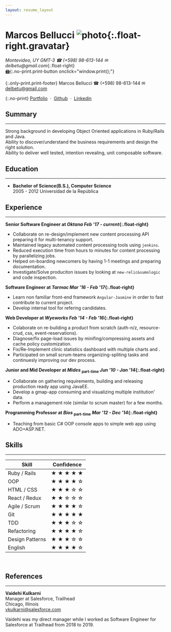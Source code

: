 ```yaml
---
layout: resume_layout
---
```


# Marcos Bellucci ![photo](https://s.gravatar.com/avatar/aa13dc88f709dd1b1ec9b6b24e85089f?s=80){:.float-right.gravatar}
_Montevideo, UY GMT-3_   _&#9742; (+598) 98-613-144 &#9993; delbetu@gmail.com_{:.float-right}  
[:printer:](){:.no-print.print-button onclick="window.print();"}

{:.only-print.print-footer}
Marcos Bellucci &#9742; (+598) 98-613-144 &#9993; delbetu@gmail.com

{:.no-print}
 [Portfolio](http://delbetu.github.io) &nbsp;&middot;&nbsp;
 [Github](https://github.com/delbetu) &nbsp;&middot;&nbsp;
 [Linkedin](https://www.linkedin.com/in/marcos-bellucci-fratti-76b07918/?locale=en_US)

## Summary
---
Strong background in developing Object Oriented applications in Ruby/Rails and Java.  
Ability to discover/understand the business requirements and design the right solution.  
Ability to deliver well tested, intention revealing, unit composable software.  

## Education
---
* **Bachelor of Science(B.S.), Computer Science**  
 2005 - 2012 Universidad de la República 

## Experience
---

**Senior Software Engineer at *Oktana*                       *Feb '17 - current*{:.float-right}**
 - Collaborate on re-design/implement new content processing API preparing it for multi-tenancy support.
 - Maintained legacy automated content processing tools using `jenkins`.
 - Reduced execution time from hours to minutes for content processing by parallelizing jobs.
 - Helped on-boarding newcomers by having 1-1 meetings and preparing documentation.
 - Investigate/Solve produciton issues by looking at `new-relic&sumologic` and code inspection.


**Software Engineer at *Tarmac*                              *Mar '16 - Feb '17*{:.float-right}**
 - Learn non familiar front-end framework `Angular-Jasmine` in order to fast contribute to current project.
 - Develop internal tool for refering candidates.


**Web Developer at *Wyeworks*                                *Feb '14 - Feb '16*{:.float-right}**
 - Colaborate on re-building a product from scratch (auth-n/z, resource-crud, css, event-reservations).
 - Diagnose/fix page-load issues by minifing/compressing assets and cache policy customization.
 - Fix/Re-Implement clinic statistics dashboard with multiple charts and .
 - Participated on small scrum-teams organizing-spliting tasks and continuesly improving our dev process.


**Junior and Mid Developer at *Mides* <sub>part-time</sub> *Jun '10 - Jan '14*{:.float-right}**
 - Collaborate on gathering requirements, building and releasing production ready app using JavaEE.
 - Develop a gmap-app consuming and visualizing multiple institution' data.
 - Perform a management role (similar to scrum master) for a few months.
<!--- Qflow -> -->


**Programming Professor at *Bios*  <sub>part-time</sub>    *Mar '12 - Dec '14*{:.float-right}**
 - Teaching from basic C# OOP console apps to simple web app using ADO+ASP.NET.


## Skills
---

|    Skill              |         Confidence                     |
------------------------|----------------------------------------|
| Ruby / Rails          |&#9733; &#9733; &#9733; &#9733; &#9733; |
| OOP                   |&#9733; &#9733; &#9733; &#9733; &#9734; |
| HTML / CSS            |&#9733; &#9733; &#9733; &#9734; &#9734; |
| React / Redux         |&#9733; &#9733; &#9734; &#9734; &#9734; |
| Agile / Scrum         |&#9733; &#9733; &#9733; &#9733; &#9734; |
| Git                   |&#9733; &#9733; &#9733; &#9733; &#9733; |
| TDD                   |&#9733; &#9733; &#9733; &#9734; &#9734; |
| Refactoring           |&#9733; &#9733; &#9733; &#9733; &#9734; |
| Design Patterns       |&#9733; &#9733; &#9733; &#9734; &#9734; |
| English               |&#9733; &#9733; &#9733; &#9733; &#9734; |

<br/>
<div class='pagebreak'></div>

## References
---

**Vaidehi Kulkarni**  
Manager at Salesforce, Trailhead  
Chicago, Illinois  
vkulkarni@salesforce.com  

Vaidehi was my direct manager while I worked as Software Engineer for Salesforce at Trailhead from 2018 to 2019.

<!--
Expressed Skills
---
- [X] Collaboration, communication
- [X] English
- [X] Hard skills
- [X] Fast learning
- [ ] Constant Improving
- [ ] Strong problem solving and analytical skills

TODO
---
- Cambiar la fuente san serif se lee bien, todo con la misma letra, tamanio que se lea bien.
- Check spelling mistakes
- Arreglar los periodos en los que trabaje, en el documento de la caja de profesionales estaba bien.
-->
